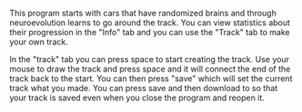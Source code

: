 This program starts with cars that have randomized brains and through neuroevolution learns to go around the track. You can view statistics about their progression in the "Info" tab and you can use the "Track" tab to make your own track.

In the "track" tab you can press space to start creating the track. Use your mouse to draw the track and press space and it will connect the end of the track back to the start. You can then press "save" which will set the current track what you made. You can press save and then download to so that your track is saved even when you close the program and reopen it.